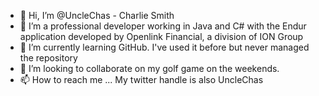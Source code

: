- 👋 Hi, I’m @UncleChas - Charlie Smith
- 👀 I’m a professional developer working in Java and C# with the Endur application developed by Openlink Financial, a division of ION Group
- 🌱 I’m currently learning GitHub. I've used it before but never managed the repository
- 💞️ I’m looking to collaborate on my golf game on the weekends.
- 📫 How to reach me ... My twitter handle is also UncleChas

<!---
UncleChas/UncleChas is a ✨ special ✨ repository because its `README.md` (this file) appears on your GitHub profile.
You can click the Preview link to take a look at your changes.
--->
